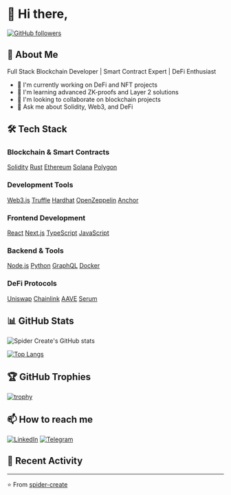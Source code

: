 # 👋 Hi there,

[![GitHub followers](https://img.shields.io/github/followers/spider-create?style=social)](https://github.com/spider-create)

## 🚀 About Me
Full Stack Blockchain Developer | Smart Contract Expert | DeFi Enthusiast

- 🔭 I'm currently working on DeFi and NFT projects
- 🌱 I'm learning advanced ZK-proofs and Layer 2 solutions
- 👯 I'm looking to collaborate on blockchain projects
- 💬 Ask me about Solidity, Web3, and DeFi

## 🛠️ Tech Stack

### Blockchain & Smart Contracts

[Solidity](https://img.shields.io/badge/Solidity-%23363636.svg?style=for-the-badge&logo=solidity&logoColor=white)
[Rust](https://img.shields.io/badge/Rust-000000?style=for-the-badge&logo=rust&logoColor=white)
[Ethereum](https://img.shields.io/badge/Ethereum-3C3C3D?style=for-the-badge&logo=Ethereum&logoColor=white)
[Solana](https://img.shields.io/badge/Solana-9945FF?style=for-the-badge&logo=solana&logoColor=white)
[Polygon](https://img.shields.io/badge/Polygon-8247E5?style=for-the-badge&logo=polygon&logoColor=white)

### Development Tools

[Web3.js](https://img.shields.io/badge/Web3.js-F16822?style=for-the-badge&logo=web3.js&logoColor=white)
[Truffle](https://img.shields.io/badge/Truffle-2CA5E0?style=for-the-badge&logo=truffle&logoColor=white)
[Hardhat](https://img.shields.io/badge/Hardhat-FFD700?style=for-the-badge&logo=hardhat&logoColor=black)
[OpenZeppelin](https://img.shields.io/badge/OpenZeppelin-4E5EE4?style=for-the-badge&logo=OpenZeppelin&logoColor=white)
[Anchor](https://img.shields.io/badge/Anchor-375BD2?style=for-the-badge&logo=anchor&logoColor=white)

### Frontend Development

[React](https://img.shields.io/badge/react-%2320232a.svg?style=for-the-badge&logo=react&logoColor=%2361DAFB)
[Next.js](https://img.shields.io/badge/Next.js-000000?style=for-the-badge&logo=next.js&logoColor=white)
[TypeScript](https://img.shields.io/badge/typescript-%23007ACC.svg?style=for-the-badge&logo=typescript&logoColor=white)
[JavaScript](https://img.shields.io/badge/javascript-%23323330.svg?style=for-the-badge&logo=javascript&logoColor=%23F7DF1E)

### Backend & Tools

[Node.js](https://img.shields.io/badge/Node.js-43853D?style=for-the-badge&logo=node.js&logoColor=white)
[Python](https://img.shields.io/badge/python-3670A0?style=for-the-badge&logo=python&logoColor=ffdd54)
[GraphQL](https://img.shields.io/badge/GraphQL-E10098?style=for-the-badge&logo=graphql&logoColor=white)
[Docker](https://img.shields.io/badge/docker-%230db7ed.svg?style=for-the-badge&logo=docker&logoColor=white)

### DeFi Protocols

[Uniswap](https://img.shields.io/badge/Uniswap-FF007A?style=for-the-badge&logo=uniswap&logoColor=white)
[Chainlink](https://img.shields.io/badge/Chainlink-375BD2?style=for-the-badge&logo=chainlink&logoColor=white)
[AAVE](https://img.shields.io/badge/AAVE-B6509E?style=for-the-badge&logo=aave&logoColor=white)
[Serum](https://img.shields.io/badge/Serum-9945FF?style=for-the-badge&logo=serum&logoColor=white)

## 📊 GitHub Stats

![Spider Create's GitHub stats](https://github-readme-stats.vercel.app/api?username=spider-create&show_icons=true&theme=radical)

[![Top Langs](https://github-readme-stats.vercel.app/api/top-langs/?username=spider-create&layout=compact&theme=radical)](https://github.com/spider-create)

## 🏆 GitHub Trophies

[![trophy](https://github-profile-trophy.vercel.app/?username=spider-create&theme=onedark)](https://github.com/spider-create)

## 📫 How to reach me

[![LinkedIn](https://img.shields.io/badge/LinkedIn-%230077B5.svg?logo=linkedin&logoColor=white)](https://www.linkedin.com/in/prasit-nikolic-88b558343/)
[![Telegram](https://img.shields.io/badge/Telegram-2CA5E0?style=flat&logo=telegram&logoColor=white)](https://t.me/Tol_Jack)

## 🎯 Recent Activity

<!--START_SECTION:activity-->
<!--END_SECTION:activity-->

---
⭐️ From [spider-create](https://github.com/spider-create)
